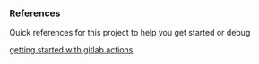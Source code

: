 ### References
Quick references for this project to help you get started or debug

[getting started with gitlab actions](https://docs.github.com/en/actions/quickstart)
